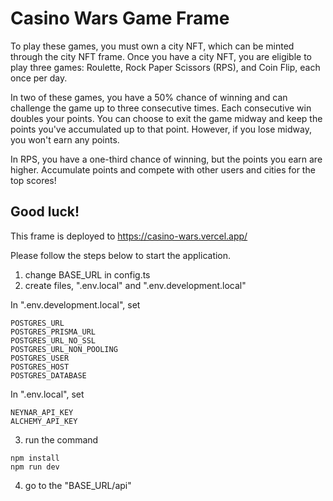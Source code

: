 # Casino Wars Game Frame

To play these games, you must own a city NFT, which can be minted through the city NFT frame. Once you have a city NFT, you are eligible to play three games: Roulette, Rock Paper Scissors (RPS), and Coin Flip, each once per day.

In two of these games, you have a 50% chance of winning and can challenge the game up to three consecutive times. Each consecutive win doubles your points. You can choose to exit the game midway and keep the points you've accumulated up to that point. However, if you lose midway, you won't earn any points.

In RPS, you have a one-third chance of winning, but the points you earn are higher. Accumulate points and compete with other users and cities for the top scores!

Good luck!
--------------------------------------------------------------------------

This frame is deployed to https://casino-wars.vercel.app/


Please follow the steps below to start the application.

1. change BASE_URL in config.ts
2. create files, ".env.local" and ".env.development.local"

In ".env.development.local", set
```
POSTGRES_URL
POSTGRES_PRISMA_URL
POSTGRES_URL_NO_SSL
POSTGRES_URL_NON_POOLING
POSTGRES_USER
POSTGRES_HOST
POSTGRES_DATABASE
```

In ".env.local", set
```
NEYNAR_API_KEY
ALCHEMY_API_KEY
```

3. run the command
```
npm install
npm run dev
```

4. go to the "BASE_URL/api"
